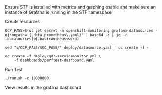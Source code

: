 Ensure STF is installed with metrics and graphing enable and make sure an instance of Grafana is running in the STF namespace

Create resources
```
OCP_PASS=$(oc get secret -n openshift-monitoring grafana-datasources -ojsonpath='{.data.prometheus\.yaml}' | base64 -d | jq -r .datasources[0].basicAuthPassword)

sed "s/OCP_PASS/$OC_PASS/" deploy/datasource.yaml | oc create -f -

oc create -f deploy/qdr-servicemonitor.yml \
    -f dashboards/perftest-dashboard.yaml
```

Run Test
```
./run.sh -c 10000000
```

View results in the grafana dashboard
